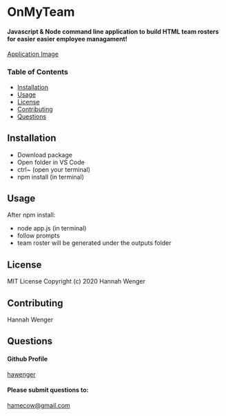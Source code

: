 # OnMyTeam

#### Javascript & Node command line application to build HTML team rosters for easier easier employee managament!

[Application Image](https://github.com/hawenger/quickNote/issues/1#issue-702998402)

### Table of Contents
* [Installation](##Installation)
* [Usage](##Usage)
* [License](##License)
* [Contributing](##Contributing)
* [Questions](##Questions)

## Installation
* Download package 
* Open folder in VS Code 
* ctrl~ (open your terminal) 
* npm install (in terminal)

## Usage
After npm install: 
* node app.js (in terminal)
* follow prompts
* team roster will be generated under the outputs folder

## License
MIT License
Copyright (c) 2020 Hannah Wenger

## Contributing
Hannah Wenger
        
## Questions
#### Github Profile
[hawenger](https://github.com/hawenger)
#### Please submit questions to:
<hamecow@gmail.com>

